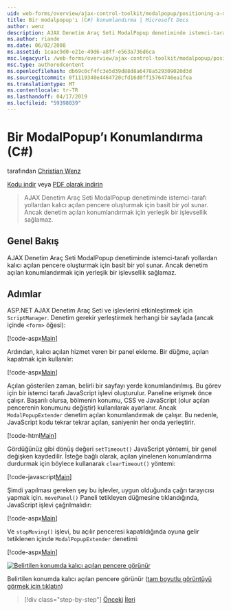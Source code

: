 ```yaml
---
uid: web-forms/overview/ajax-control-toolkit/modalpopup/positioning-a-modalpopup-cs
title: Bir modalpopup'ı (C#) konumlandırma | Microsoft Docs
author: wenz
description: AJAX Denetim Araç Seti ModalPopup denetiminde istemci-tarafı yollardan kalıcı açılan pencere oluşturmak için basit bir yol sunar. Ancak denetim teklif değil bir...
ms.author: riande
ms.date: 06/02/2008
ms.assetid: 1caac9d0-e21e-49d6-a8ff-e563a736d6ca
msc.legacyurl: /web-forms/overview/ajax-control-toolkit/modalpopup/positioning-a-modalpopup-cs
msc.type: authoredcontent
ms.openlocfilehash: db69c0cf4fc3e5d39d88d8a6478a529309020d3d
ms.sourcegitcommit: 0f1119340e4464720cfd16d0ff15764746ea1fea
ms.translationtype: MT
ms.contentlocale: tr-TR
ms.lasthandoff: 04/17/2019
ms.locfileid: "59398039"
---
```

# <a name="positioning-a-modalpopup-c"></a>Bir ModalPopup’ı Konumlandırma (C#)

tarafından [Christian Wenz](https://github.com/wenz)

[Kodu indir](http://download.microsoft.com/download/2/4/0/24052038-f942-4336-905b-b60ae56f0dd5/ModalPopup4.cs.zip) veya [PDF olarak indirin](http://download.microsoft.com/download/b/6/a/b6ae89ee-df69-4c87-9bfb-ad1eb2b23373/modalpopup4CS.pdf)

> AJAX Denetim Araç Seti ModalPopup denetiminde istemci-tarafı yollardan kalıcı açılan pencere oluşturmak için basit bir yol sunar. Ancak denetim açılan konumlandırmak için yerleşik bir işlevsellik sağlamaz.


## <a name="overview"></a>Genel Bakış

AJAX Denetim Araç Seti ModalPopup denetiminde istemci-tarafı yollardan kalıcı açılan pencere oluşturmak için basit bir yol sunar. Ancak denetim açılan konumlandırmak için yerleşik bir işlevsellik sağlamaz.

## <a name="steps"></a>Adımlar

ASP.NET AJAX Denetim Araç Seti ve işlevlerini etkinleştirmek için `ScriptManager`. Denetim gerekir yerleştirmek herhangi bir sayfada (ancak içinde `<form>` öğesi):

[!code-aspx[Main](positioning-a-modalpopup-cs/samples/sample1.aspx)]

Ardından, kalıcı açılan hizmet veren bir panel ekleme. Bir düğme, açılan kapatmak için kullanılır:

[!code-aspx[Main](positioning-a-modalpopup-cs/samples/sample2.aspx)]

Açılan gösterilen zaman, belirli bir sayfayı yerde konumlandırılmış. Bu görev için bir istemci tarafı JavaScript işlevi oluşturulur. Paneline erişmek önce çalışır. Başarılı olursa, bölmenin konumu, CSS ve JavaScript (olur açılan pencerenin konumunu değiştir) kullanılarak ayarlanır. Ancak `ModalPopupExtender` denetim açılan konumlandırmak de çalışır. Bu nedenle, JavaScript kodu tekrar tekrar açılan, saniyenin her onda yerleştirir.

[!code-html[Main](positioning-a-modalpopup-cs/samples/sample3.html)]

Gördüğünüz gibi dönüş değeri `setTimeout()` JavaScript yöntemi, bir genel değişken kaydedilir. İsteğe bağlı olarak, açılan yinelenen konumlandırma durdurmak için böylece kullanarak `clearTimeout()` yöntemi:

[!code-javascript[Main](positioning-a-modalpopup-cs/samples/sample4.js)]

Şimdi yapılması gereken şey bu işlevler, uygun olduğunda çağrı tarayıcısı yapmak için. `movePanel()` Paneli tetikleyen düğmesine tıklandığında, JavaScript işlevi çağrılmalıdır:

[!code-aspx[Main](positioning-a-modalpopup-cs/samples/sample5.aspx)]

Ve `stopMoving()` işlevi, bu açılır penceresi kapatıldığında oyuna gelir tetiklenen içinde `ModalPopupExtender` denetimi:

[!code-aspx[Main](positioning-a-modalpopup-cs/samples/sample6.aspx)]


[![Belirtilen konumda kalıcı açılan pencere görünür](positioning-a-modalpopup-cs/_static/image2.png)](positioning-a-modalpopup-cs/_static/image1.png)

Belirtilen konumda kalıcı açılan pencere görünür ([tam boyutlu görüntüyü görmek için tıklatın](positioning-a-modalpopup-cs/_static/image3.png))

> [!div class="step-by-step"]
> [Önceki](handling-postbacks-from-a-modalpopup-cs.md)
> [İleri](launching-a-modal-popup-window-from-server-code-vb.md)

